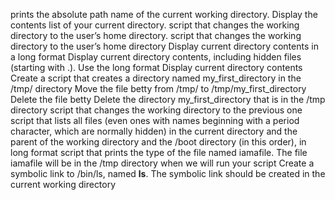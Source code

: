  prints the absolute path name of the current working directory.
Display the contents list of your current directory.
 script that changes the working directory to the user’s home directory.
script that changes the working directory to the user’s home directory
Display current directory contents in a long format
Display current directory contents, including hidden files (starting with .). Use the long format
Display current directory contents
Create a script that creates a directory named my_first_directory in the /tmp/ directory
Move the file betty from /tmp/ to /tmp/my_first_directory
Delete the file betty
Delete the directory my_first_directory that is in the /tmp directory
script that changes the working directory to the previous one
script that lists all files (even ones with names beginning with a period character, which are normally hidden) in the current directory and the parent of the working directory and the /boot directory (in this order), in long format
script that prints the type of the file named iamafile. The file iamafile will be in the /tmp directory when we will run your script
Create a symbolic link to /bin/ls, named __ls__. The symbolic link should be created in the current working directory
